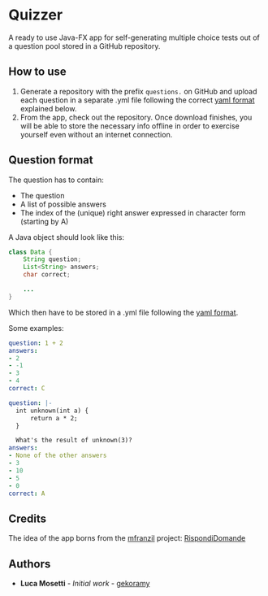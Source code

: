 # Quizzer

A ready to use Java-FX app for self-generating multiple choice tests out of a question pool stored in a GitHub repository.

## How to use

1. Generate a repository with the prefix `questions.` on GitHub and upload each question in a separate .yml file following the correct [yaml format](http://yaml.org) explained below.
2. From the app, check out the repository. Once download finishes, you will be able to store the necessary info offline in order to exercise yourself even without an internet connection.

## Question format

The question has to contain:

- The question
- A list of possible answers
- The index of the (unique) right answer expressed in character form (starting by A)

A Java object should look like this:

``` java
class Data {
    String question;
    List<String> answers;
    char correct;

    ...
}
```

Which then have to be stored in a .yml file following the [yaml format](http://yaml.org).

Some examples:

``` yml
question: 1 + 2
answers:
- 2
- -1
- 3
- 4
correct: C
```

``` yml
question: |-
  int unknown(int a) {
      return a * 2;
  }

  What's the result of unknown(3)?
answers:
- None of the other answers
- 3
- 10
- 5
- 0
correct: A
```

## Credits

The idea of the app borns from the [mfranzil](https://github.com/mfranzil) project: [RispondiDomande](https://github.com/mfranzil/RispondiDomande)

## Authors

- **Luca Mosetti** - _Initial work_ - [gekoramy](https://github.com/gekoramy)

